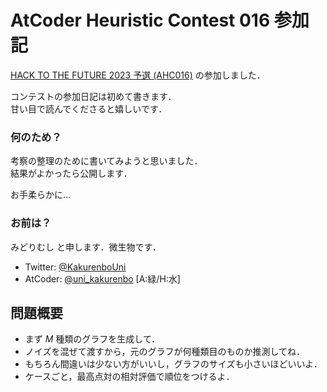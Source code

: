 # AtCoder Heuristic Contest 016 参加記

[HACK TO THE FUTURE 2023 予選 (AHC016)](https://atcoder.jp/contests/ahc016) の参加しました．

コンテストの参加日記は初めて書きます．  
甘い目で読んでくださると嬉しいです．

### 何のため？
考察の整理のために書いてみようと思いました．  
結果がよかったら公開します．

お手柔らかに...

### お前は？
みどりむし と申します．微生物です．  
- Twitter: [@KakurenboUni](https://twitter.com/KakurenboUni)  
- AtCoder: [@uni_kakurenbo](https://twitter.com/uni_kakurenbo) [A:緑/H:水]
 
 
## 問題概要
- まず $M$ 種類のグラフを生成して．
- ノイズを混ぜて渡すから，元のグラフが何種類目のものか推測してね．  
- もちろん間違いは少ない方がいいし，グラフのサイズも小さいほどいいよ．
- ケースごと，最高点対の相対評価で順位をつけるよ．
